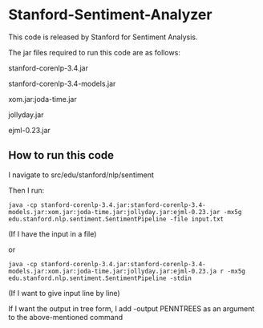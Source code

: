 Stanford-Sentiment-Analyzer
===========================

This code is released by Stanford for Sentiment Analysis.

The jar files required to run this code are as follows:

stanford-corenlp-3.4.jar

stanford-corenlp-3.4-models.jar

xom.jar:joda-time.jar

jollyday.jar

ejml-0.23.jar


How to run this code
--------------------

I navigate to src/edu/stanford/nlp/sentiment

Then I run:

    java -cp stanford-corenlp-3.4.jar:stanford-corenlp-3.4-models.jar:xom.jar:joda-time.jar:jollyday.jar:ejml-0.23.jar -mx5g edu.stanford.nlp.sentiment.SentimentPipeline -file input.txt

(If I have the input in a file)

or

    java -cp stanford-corenlp-3.4.jar:stanford-corenlp-3.4-models.jar:xom.jar:joda-time.jar:jollyday.jar:ejml-0.23.ja r -mx5g edu.stanford.nlp.sentiment.SentimentPipeline -stdin

(If I want to give input line by line)

If I want the output in tree form, I add -output PENNTREES as an argument to the above-mentioned command

